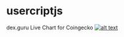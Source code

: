 # usercriptjs

dex.guru Live Chart for Coingecko
[![alt text](https://img.shields.io/badge/install%20directly%20using-greasemonkey-green "install using userscript")](https://github.com/kepeto/userscriptjs/raw/main/dex-guru-for-coingecko.user.js)
